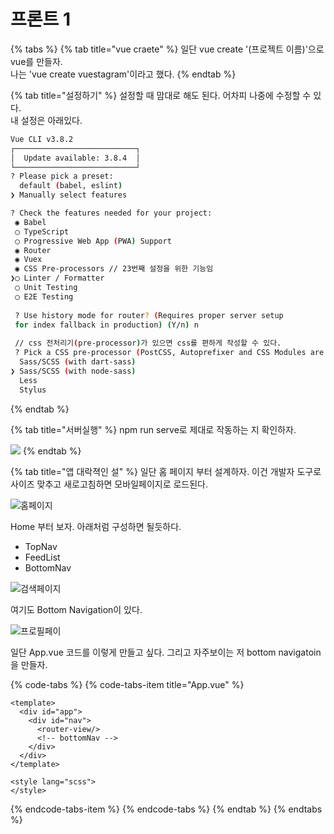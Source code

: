 # 프론트 1

{% tabs %}
{% tab title="vue craete" %}
일단 vue create '\(프로젝트 이름\)'으로 vue를 만들자.  
나는 'vue create vuestagram'이라고 했다.
{% endtab %}

{% tab title="설정하기" %}
설정할 때 맘대로 해도 된다. 어차피 나중에 수정할 수 있다.  
내 설정은 아래있다.

```bash
Vue CLI v3.8.2
┌───────────────────────────┐
│  Update available: 3.8.4  │
└───────────────────────────┘
? Please pick a preset: 
  default (babel, eslint) 
❯ Manually select features 

? Check the features needed for your project: 
 ◉ Babel
 ◯ TypeScript
 ◯ Progressive Web App (PWA) Support
 ◉ Router
 ◉ Vuex
 ◉ CSS Pre-processors // 23번째 설정을 위한 기능임 
❯◯ Linter / Formatter
 ◯ Unit Testing
 ◯ E2E Testing
 
 ? Use history mode for router? (Requires proper server setup 
 for index fallback in production) (Y/n) n
 
 // css 전처리기(pre-processor)가 있으면 css를 편하게 작성할 수 있다.
 ? Pick a CSS pre-processor (PostCSS, Autoprefixer and CSS Modules are supported by default): 
  Sass/SCSS (with dart-sass) 
❯ Sass/SCSS (with node-sass) 
  Less 
  Stylus 
```
{% endtab %}

{% tab title="서버실행" %}
npm run serve로 제대로 작동하는 지 확인하자.

![](../.gitbook/assets/image%20%2825%29.png)
{% endtab %}

{% tab title="앱 대락젹인 설" %}
일단 홈 페이지 부터 설계하자. 이건 개발자 도구로 사이즈 맞추고 새로고침하면 모바일페이지로 로드된다. 

![&#xD648;&#xD398;&#xC774;&#xC9C0;](../.gitbook/assets/image%20%285%29.png)

Home 부터 보자. 아래처럼 구성하면 될듯하다.

* TopNav
* FeedList
* BottomNav

![&#xAC80;&#xC0C9;&#xD398;&#xC774;&#xC9C0;](../.gitbook/assets/image%20%2816%29.png)

여기도 Bottom Navigation이 있다.

![&#xD504;&#xB85C;&#xD544;&#xD398;&#xC774;](../.gitbook/assets/image%20%2833%29.png)

일단 App.vue 코드를 이렇게 만들고 싶다. 그리고 자주보이는 저 bottom navigatoin을 만들자.

{% code-tabs %}
{% code-tabs-item title="App.vue" %}
```markup
<template>
  <div id="app">
    <div id="nav">
      <router-view/>
      <!-- bottomNav -->
    </div>
  </div>
</template>

<style lang="scss">
</style>

```
{% endcode-tabs-item %}
{% endcode-tabs %}
{% endtab %}
{% endtabs %}


